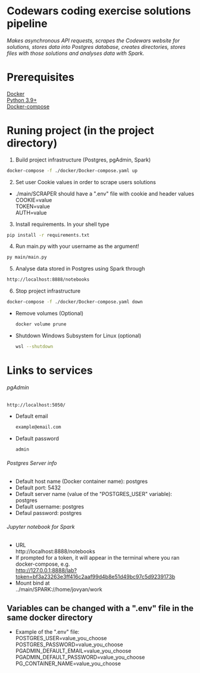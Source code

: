 # Codewars coding exercise solutions pipeline

###### Makes asynchronous API requests, scrapes the Codewars website for solutions, stores data into Postgres database, creates directories, stores files with those solutions and analyses data with Spark.

# Prerequisites
[Docker](https://docs.docker.com/get-docker/)  
[Python 3.9+](https://www.python.org/)  
[Docker-compose](https://docs.docker.com/compose/install/)  

# Runing project (in the project directory)
1. Build project infrastructure (Postgres, pgAdmin, Spark)
  ```sh
  docker-compose -f ./docker/Docker-compose.yaml up
  ```

2. Set user Cookie values in order to scrape users solutions  
- ./main/SCRAPER should have a ".env" file with cookie and header values  
COOKIE=value  
TOKEN=value  
AUTH=value  

3. Install requirements. In your shell type
  ```sh
  pip install -r requirements.txt
  ```

4. Run main.py with your username as the argument!
  ```sh
  py main/main.py
  ```

5. Analyse data stored in Postgres using Spark through
  ```sh
  http://localhost:8888/notebooks
  ```

6. Stop project infrastructure
  ```sh
  docker-compose -f ./docker/Docker-compose.yaml down
  ```

- Remove volumes (Optional)
  ```sh 
  docker volume prune
  ```

- Shutdown Windows Subsystem for Linux (optional)
  ```sh 
  wsl --shutdown
  ```
# Links to services
###### pgAdmin
    http://localhost:5050/
- Default email
  ```sh
  example@email.com
   ```

- Default password
  ```sh
  admin
  ```

###### Postgres Server info
- Default host name (Docker container name): postgres
- Default port: 5432
- Default server name (value of the "POSTGRES_USER" variable): postgres
- Default username: postgres
- Defaul password: postgres
###### Jupyter notebook for Spark
- URL  
    http://localhost:8888/notebooks
- If prompted for a token, it will appear in the terminal where you ran docker-compose, e.g.  
http://127.0.0.1:8888/lab?token=bf3a23263e3ff416c2aaf99d4b8e51d49bc97c5d9239173b
- Mount bind at  
../main/SPARK://home/jovyan/work
   
## Variables can be changed with a ".env" file in the same docker directory
- Example of the ".env" file:  
    POSTGRES_USER=value_you_choose  
    POSTGRES_PASSWORD=value_you_choose  
    PGADMIN_DEFAULT_EMAIL=value_you_choose  
    PGADMIN_DEFAULT_PASSWORD=value_you_choose  
    PG_CONTAINER_NAME=value_you_choose  